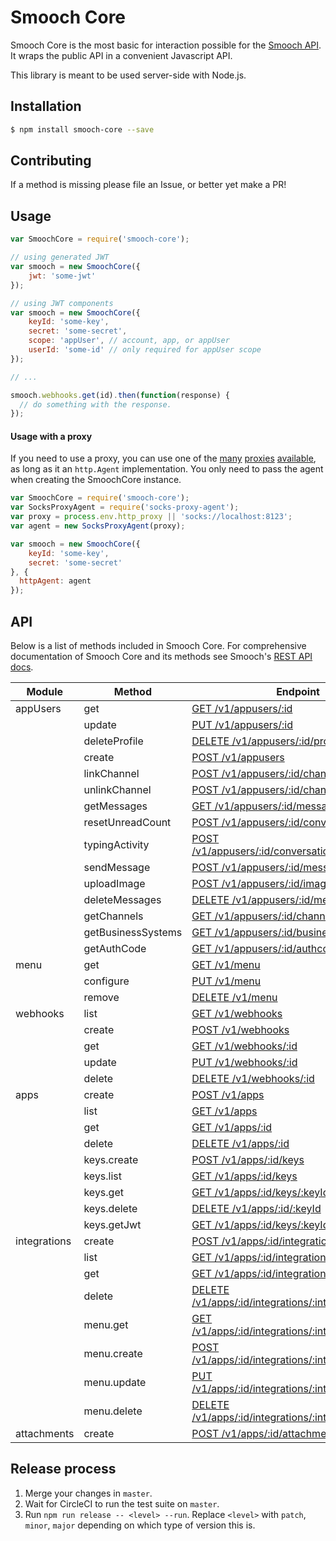 # Smooch Core

Smooch Core is the most basic for interaction possible for the [Smooch API](http://docs.smooch.io/rest). It wraps the public API in a convenient Javascript API.

This library is meant to be used server-side with Node.js.

## Installation
```bash
$ npm install smooch-core --save
```

## Contributing

If a method is missing please file an Issue, or better yet make a PR!

## Usage

```js
var SmoochCore = require('smooch-core');

// using generated JWT
var smooch = new SmoochCore({
    jwt: 'some-jwt'
});

// using JWT components
var smooch = new SmoochCore({
    keyId: 'some-key',
    secret: 'some-secret',
    scope: 'appUser', // account, app, or appUser
    userId: 'some-id' // only required for appUser scope
});

// ...

smooch.webhooks.get(id).then(function(response) {
  // do something with the response.
});

```

#### Usage with a proxy
If you need to use a proxy, you can use one of the [many](https://www.npmjs.com/package/socks-proxy-agent) [proxies](https://www.npmjs.com/package/http-proxy-agent) [available](https://www.npmjs.com/package/https-proxy-agent), as long as it an `http.Agent` implementation. You only need to pass the agent when creating the SmoochCore instance.


```js
var SmoochCore = require('smooch-core');
var SocksProxyAgent = require('socks-proxy-agent');
var proxy = process.env.http_proxy || 'socks://localhost:8123';
var agent = new SocksProxyAgent(proxy);

var smooch = new SmoochCore({
    keyId: 'some-key',
    secret: 'some-secret'
}, {
  httpAgent: agent
});
```

## API

Below is a list of methods included in Smooch Core. For comprehensive documentation of Smooch Core and its methods see Smooch's [REST API docs](https://docs.smooch.io/rest/).

| Module       | Method             | Endpoint                                                                                                        |
|--------------|--------------------|-----------------------------------------------------------------------------------------------------------------|
| appUsers     | get                | [GET /v1/appusers/:id](https://docs.smooch.io/rest/?javascript#get-app-user) |
|              | update             | [PUT /v1/appusers/:id](https://docs.smooch.io/rest/?javascript#update-app-user) |
|              | deleteProfile      | [DELETE /v1/appusers/:id/profile](https://docs.smooch.io/rest/?javascript#delete-app-user) |
|              | create             | [POST /v1/appusers](https://docs.smooch.io/rest/?javascript#pre-create-app-user) |
|              | linkChannel        | [POST /v1/appusers/:id/channels](https://docs.smooch.io/rest/?javascript#link-app-user-to-channel) |
|              | unlinkChannel      | [POST /v1/appusers/:id/channels/:channel](https://docs.smooch.io/rest/?javascript#unlink-app-user-from-channel) |
|              | getMessages        | [GET /v1/appusers/:id/messages](https://docs.smooch.io/rest/?javascript#get-messages) |
|              | resetUnreadCount   | [POST /v1/appusers/:id/conversation/read](https://docs.smooch.io/rest/?javascript#reset-unread-count) |
|              | typingActivity     | [POST /v1/appusers/:id/conversation/:activity](https://docs.smooch.io/rest/?javascript#typing-activity) |
|              | sendMessage        | [POST /v1/appusers/:id/messages](https://docs.smooch.io/rest/?javascript#post-message) |
|              | uploadImage        | [POST /v1/appusers/:id/images](https://docs.smooch.io/rest/?javascript#upload-image) |
|              | deleteMessages     | [DELETE /v1/appusers/:id/messages](https://docs.smooch.io/rest/?javascript#delete-messages) |
|              | getChannels        | [GET /v1/appusers/:id/channels](https://docs.smooch.io/rest/?javascript#get-app-user-channel-entities) |
|              | getBusinessSystems | [GET /v1/appusers/:id/businesssystems](https://docs.smooch.io/rest/?javascript#get-app-user-business-system-ids) |
|              | getAuthCode        | [GET /v1/appusers/:id/authcode](https://docs.smooch.io/rest/?javascript#get-auth-code) |
| menu         | get                | [GET /v1/menu](https://docs.smooch.io/rest/?javascript#get-app-menu) |
|              | configure          | [PUT /v1/menu](https://docs.smooch.io/rest/?javascript#update-app-menu) |
|              | remove             | [DELETE /v1/menu](https://docs.smooch.io/rest/?javascript#delete-app-menu) |
| webhooks     | list               | [GET /v1/webhooks](https://docs.smooch.io/rest/?javascript#list-webhooks) |
|              | create             | [POST /v1/webhooks](https://docs.smooch.io/rest/?javascript#create-webhook) |
|              | get                | [GET /v1/webhooks/:id](https://docs.smooch.io/rest/?javascript#get-webhook) |
|              | update             | [PUT /v1/webhooks/:id](https://docs.smooch.io/rest/?javascript#update-webhook) |
|              | delete             | [DELETE /v1/webhooks/:id](https://docs.smooch.io/rest/?javascript#dlete-webhook) |
| apps         | create             | [POST /v1/apps](https://docs.smooch.io/rest/?javascript#create-app) |
|              | list               | [GET /v1/apps](https://docs.smooch.io/rest/?javascript#list-apps) |
|              | get                | [GET /v1/apps/:id](https://docs.smooch.io/rest/?javascript#get-app) |
|              | delete             | [DELETE /v1/apps/:id](https://docs.smooch.io/rest/?javascript#delete-app) |
|              | keys.create        | [POST /v1/apps/:id/keys](https://docs.smooch.io/rest/?javascript#create-key) |
|              | keys.list          | [GET /v1/apps/:id/keys](https://docs.smooch.io/rest/?javascript#list-keys) |
|              | keys.get           | [GET /v1/apps/:id/keys/:keyId](https://docs.smooch.io/rest/?javascript#get-key) |
|              | keys.delete        | [DELETE /v1/apps/:id/:keyId](https://docs.smooch.io/rest/?javascript#delete-key) |
|              | keys.getJwt        | [GET /v1/apps/:id/keys/:keyId/jwt](https://docs.smooch.io/rest/?javascript#get-jwt) |
| integrations | create             | [POST /v1/apps/:id/integrations](https://docs.smooch.io/rest/?javascript#create-integration) |
|              | list               | [GET /v1/apps/:id/integrations](https://docs.smooch.io/rest/?javascript#list-integrations) |
|              | get                | [GET /v1/apps/:id/integrations/integrationId](https://docs.smooch.io/rest/?javascript#get-integration) |
|              | delete             | [DELETE /v1/apps/:id/integrations/:integrationId](https://docs.smooch.io/rest/?javascript#delete-integration) |
|              | menu.get           | [GET /v1/apps/:id/integrations/:integrationId/menu](https://docs.smooch.io/rest/?javascript#get-integration-menu) |
|              | menu.create        | [POST /v1/apps/:id/integrations/:integrationId/menu](https://docs.smooch.io/rest/?javascript#create-integration-menu) |
|              | menu.update        | [PUT /v1/apps/:id/integrations/:integrationId/menu](https://docs.smooch.io/rest/?javascript#update-integration-menu) |
|              | menu.delete        | [DELETE /v1/apps/:id/integrations/:integrationId/menu](https://docs.smooch.io/rest/?javascript#delete-integration-menu) |
| attachments  | create             | [POST /v1/apps/:id/attachments](https://docs.smooch.io/rest/?javascript#upload-attachment) |

## Release process
1. Merge your changes in `master`.
2. Wait for CircleCI to run the test suite on `master`.
3. Run `npm run release -- <level> --run`. Replace `<level>` with `patch`, `minor`, `major` depending on which type of version this is.